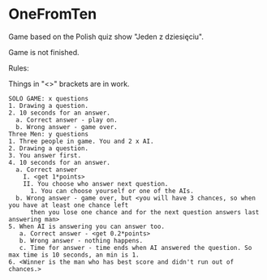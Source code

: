 # OneFromTen
Game based on the Polish quiz show "Jeden z dziesięciu".

Game is not finished.



Rules:

Things in "<>" brackets are in work.

    SOLO GAME: x questions
    1. Drawing a question.  
    2. 10 seconds for an answer.
      a. Correct answer - play on.
      b. Wrong answer - game over.
    Three Men: y questions
    1. Three people in game. You and 2 x AI.
    2. Drawing a question.
    3. You answer first.
    4. 10 seconds for an answer.
      a. Correct answer
        I. <get 1*points>
        II. You choose who answer next question.
          1. You can choose yourself or one of the AIs.
      b. Wrong answer - game over, but <you will have 3 chances, so when you have at least one chance left
          then you lose one chance and for the next question answers last answering man>
    5. When AI is answering you can answer too. 
       a. Correct answer - <get 0.2*points>
       b. Wrong answer - nothing happens.
       c. Time for answer - time ends when AI answered the question. So max time is 10 seconds, an min is 1.
    6. <Winner is the man who has best score and didn't run out of chances.>
